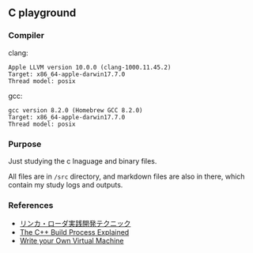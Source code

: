## C playground

### Compiler

clang:

```
Apple LLVM version 10.0.0 (clang-1000.11.45.2)
Target: x86_64-apple-darwin17.7.0
Thread model: posix
```

gcc:

```
gcc version 8.2.0 (Homebrew GCC 8.2.0)
Target: x86_64-apple-darwin17.7.0
Thread model: posix
```

### Purpose

Just studying the c lnaguage and binary files.

All files are in `/src` directory, and markdown files are also in there, which contain my study logs and outputs.

### References

- [リンカ・ローダ実践開発テクニック](http://kozos.jp/books/linker_book.html)
- [The C++ Build Process Explained](https://github.com/green7ea/cpp-compilation)
- [Write your Own Virtual Machine](https://justinmeiners.github.io/lc3-vm/)
